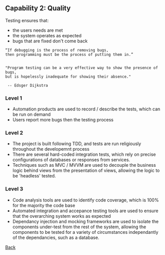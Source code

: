 ## Capability 2: Quality
Testing ensures that:
 -  the users needs are met
 - the system operates as expected
 - bugs that are fixed don't come back

```
“If debugging is the process of removing bugs,
then programming must be the process of putting them in.”


"Program testing can be a very effective way to show the presence of bugs,
but is hopelessly inadequate for showing their absence."

 -- Edsger Dijkstra
```

### Level 1
  - Automation products are used to record / describe the tests, which can be run on demand
  -  Users report more bugs then the testing process

### Level 2
 - The project is built following TDD, and tests are run religiously throughout the developemnt process
 - There are several hard-coded integration tests, which rely on precise configurations of databases or responses from services.
 - Techniques such as MVC /  MVVM are used to decouple the business logic behind views from the presentation of views, allowing the logic to be 'headless' tested.

### Level 3

 - Code analysis tools are used to identify code coverage, which is 100% for the majority the code base
 - Automated integration and accepance testing tools are used to ensure that the overarching system works as expected
  -  Dependancy injection and mocking frameworks are used to isolate the components under-test from the rest of the system, allowing the components to be tested for a variety of circumstances independantly of the dependancies, such as a database.

[Back](https://github.com/colugo/cautious-turtle)